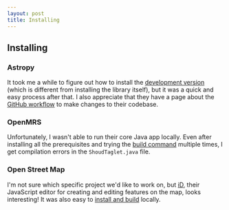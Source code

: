 ```yaml
---
layout: post
title: Installing
---
```


## Installing
### Astropy
It took me a while to figure out how to install the [development version](https://astropy.readthedocs.io/en/latest/development/workflow/get_devel_version.html) (which is different from installing the library itself), but it was a quick and easy process after that. I also appreciate that they have a page about the [GitHub workflow](https://astropy.readthedocs.io/en/latest/development/workflow/development_workflow.html#workflow) to make changes to their codebase.

### OpenMRS
Unfortunately, I wasn't able to run their core Java app locally. Even after installing all the prerequisites and trying the [build command](https://github.com/openmrs/openmrs-core#build-command) multiple times, I get compilation errors in the `ShoudTaglet.java` file.

### Open Street Map
I'm not sure which specific project we'd like to work on, but [iD](https://github.com/openstreetmap/iD), their JavaScript editor for creating and editing features on the map, looks interesting! It was also easy to [install and build](https://github.com/openstreetmap/iD#installation) locally.